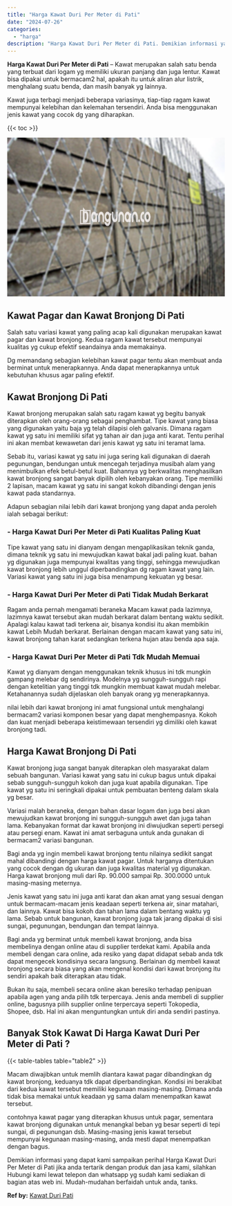 ```yaml
---
title: "Harga Kawat Duri Per Meter di Pati"
date: "2024-07-26"
categories: 
  - "harga"
description: "Harga Kawat Duri Per Meter di Pati. Demikian informasi yang dapat kami sampaikan perihal Harga Kawat Duri Per Meter di Pati jika anda tertarik dengan produk..."
---
```


**Harga Kawat Duri Per Meter di Pati** – Kawat merupakan salah satu benda yang terbuat dari logam yg memiliki ukuran panjang dan juga lentur. Kawat bisa dipakai untuk bermacam2 hal, apakah itu untuk aliran alur listrik, menghalang suatu benda, dan masih banyak yg lainnya.

Kawat juga terbagi menjadi beberapa variasinya, tiap-tiap ragam kawat mempunyai kelebihan dan kelemahan tersendiri. Anda bisa menggunakan jenis kawat yang cocok dg yang diharapkan.

{{< toc >}}

![Harga Kawat Duri Per Meter di Pati](/images/jual-kawat-murah34.png)

## Kawat Pagar dan Kawat Bronjong Di Pati

Salah satu variasi kawat yang paling acap kali digunakan merupakan kawat pagar dan kawat bronjong. Kedua ragam kawat tersebut mempunyai kualitas yg cukup efektif seandainya anda memakainya.

Dg memandang sebagian kelebihan kawat pagar tentu akan membuat anda berminat untuk menerapkannya. Anda dapat menerapkannya untuk kebutuhan khusus agar paling efektif.

## Kawat Bronjong Di Pati

Kawat bronjong merupakan salah satu ragam kawat yg begitu banyak diterapkan oleh orang-orang sebagai penghambat. Tipe kawat yang biasa yang digunakan yaitu baja yg telah dilapisi oleh galvanis. Dimana ragam kawat yg satu ini memiliki sifat yg tahan air dan juga anti karat. Tentu perihal ini akan membat kewawetan dari jenis kawat yg satu ini teramat lama.

Sebab itu, variasi kawat yg satu ini juga sering kali digunakan di daerah pegunungan, bendungan untuk mencegah terjadinya musibah alam yang menimbulkan efek betul-betul kuat. Bahannya yg berkwalitas menghasilkan kawat bronjong sangat banyak dipilih oleh kebanyakan orang. Tipe memiliki 2 lapisan, macam kawat yg satu ini sangat kokoh dibandingi dengan jenis kawat pada standarnya.

Adapun sebagian nilai lebih dari kawat bronjong yang dapat anda peroleh ialah sebagai berikut:

### \- Harga Kawat Duri Per Meter di Pati Kualitas Paling Kuat

Tipe kawat yang satu ini dianyam dengan mengaplikasikan teknik ganda, dimana teknik yg satu ini mewujudkan kawat bakal jadi paling kuat. bahan yg digunakan juga mempunyai kwalitas yang tinggi, sehingga mewujudkan kawat bronjong lebih unggul diperbandingkan dg ragam kawat yang lain. Variasi kawat yang satu ini juga bisa menampung kekuatan yg besar.

### \- Harga Kawat Duri Per Meter di Pati Tidak Mudah Berkarat

Ragam anda pernah mengamati beraneka Macam kawat pada lazimnya, lazimnya kawat tersebut akan mudah berkarat dalam bentang waktu sedikit. Apalagi kalau kawat tadi terkena air, bisanya kondisi itu akan membikin kawat Lebih Mudah berkarat. Berlainan dengan macam kawat yang satu ini, kawat bronjong tahan karat sedangkan terkena hujan atau benda apa saja.

### \- Harga Kawat Duri Per Meter di Pati Tdk Mudah Memuai

Kawat yg dianyam dengan menggunakan teknik khusus ini tdk mungkin gampang melebar dg sendirinya. Modelnya yg sungguh-sungguh rapi dengan ketelitian yang tinggi tdk mungkin membuat kawat mudah melebar. Ketahanannya sudah dijelaskan oleh banyak orang yg menerapkannya.

nilai lebih dari kawat bronjong ini amat fungsional untuk menghalangi bermacam2 variasi komponen besar yang dapat menghempasnya. Kokoh dan kuat menjadi beberapa keistimewaan tersendiri yg dimiliki oleh kawat bronjong tadi.

## Harga Kawat Bronjong Di Pati

Kawat bronjong juga sangat banyak diterapkan oleh masyarakat dalam sebuah bangunan. Variasi kawat yang satu ini cukup bagus untuk dipakai sebab sungguh-sungguh kokoh dan juga kuat apabila digunakan. Tipe kawat yg satu ini seringkali dipakai untuk pembuatan benteng dalam skala yg besar.

Variasi malah beraneka, dengan bahan dasar logam dan juga besi akan mewujudkan kawat bronjong ini sungguh-sungguh awet dan juga tahan lama. Kebanyakan format dar kawat bronjong ini diwujudkan seperti persegi atau persegi enam. Kawat ini amat serbaguna untuk anda gunakan di bermacam2 variasi bangunan.

Bagi anda yg ingin membeli kawat bronjong tentu nilainya sedikit sangat mahal dibandingi dengan harga kawat pagar. Untuk harganya ditentukan yang cocok dengan dg ukuran dan juga kwalitas material yg digunakan. Harga kawat bronjong muli dari Rp. 90.000 sampai Rp. 300.0000 untuk masing-masing meternya.

Jenis kawat yang satu ini juga anti karat dan akan amat yang sesuai dengan untuk bermacam-macam jenis keadaan seperti terkena air, sinar matahari, dan lainnya. Kawat bisa kokoh dan tahan lama dalam bentang waktu yg lama. Sebab untuk bangunan, kawat bronjong juga tak jarang dipakai di sisi sungai, pegunungan, bendungan dan tempat lainnya.

Bagi anda yg berminat untuk membeli kawat bronjong, anda bisa membelinya dengan online atau di supplier terdekat kami. Apabila anda membeli dengan cara online, ada resiko yang dapat didapat sebab anda tdk dapat mengecek kondisinya secara langsung. Berlainan dg membeli kawat bronjong secara biasa yang akan mengenal kondisi dari kawat bronjong itu sendiri apakah baik diterapkan atau tidak.

Bukan itu saja, membeli secara online akan beresiko terhadap penipuan apabila agen yang anda pilih tdk terpercaya. Jenis anda membeli di supplier online, bagusnya pilih supplier online terpercaya seperti Tokopedia, Shopee, dsb. Hal ini akan menguntungkan untuk diri anda sendiri pastinya.

## Banyak Stok Kawat Di Harga Kawat Duri Per Meter di Pati ?

{{< table-tables table="table2" >}}

Macam diwajibkan untuk memlih diantara kawat pagar dibandingkan dg kawat bronjong, keduanya tdk dapat diperbandingkan. Kondisi ini berakibat dari kedua kawat tersebut memiliki kegunaan masing-masing. Dimana anda tidak bisa memakai untuk keadaan yg sama dalam menempatkan kawat tersebut.

contohnya kawat pagar yang diterapkan khusus untuk pagar, sementara kawat bronjong digunakan untuk menangkal beban yg besar seperti di tepi sungai, di pegunungan dsb. Masing-masing jenis kawat tersebut mempunyai kegunaan masing-masing, anda mesti dapat menempatkan dengan bagus.

Demikian informasi yang dapat kami sampaikan perihal Harga Kawat Duri Per Meter di Pati jika anda tertarik dengan produk dan jasa kami, silahkan Hubungi kami lewat telepon dan whatsapp yg sudah kami sediakan di bagian atas web ini. Mudah-mudahan berfaidah untuk anda, tanks.

**Ref by:** [Kawat Duri Pati](https://id.wikipedia.org/wiki/Kawat)
